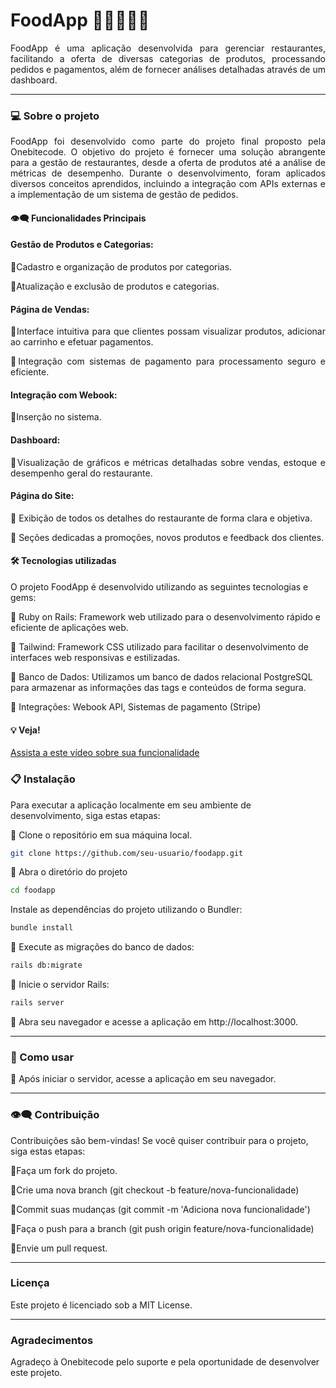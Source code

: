 # FoodApp 🍔🍟🍕🌭🍻

<div align="justify">
FoodApp é uma aplicação desenvolvida para gerenciar restaurantes, facilitando a oferta de diversas categorias de produtos, processando pedidos e pagamentos, além de fornecer análises detalhadas através de um dashboard.

---

</div>

### 💻  Sobre o projeto

<div align="justify">
FoodApp foi desenvolvido como parte do projeto final proposto pela Onebitecode. O objetivo do projeto é fornecer uma solução abrangente para a gestão de restaurantes, desde a oferta de produtos até a análise de métricas de desempenho. Durante o desenvolvimento, foram aplicados diversos conceitos aprendidos, incluindo a integração com APIs externas e a implementação de um sistema de gestão de pedidos.


#### 👁️‍🗨️ Funcionalidades Principais

#### Gestão de Produtos e Categorias:

🔹Cadastro e organização de produtos por categorias.

🔹Atualização e exclusão de produtos e categorias.

#### Página de Vendas:

🔹Interface intuitiva para que clientes possam visualizar produtos, adicionar ao carrinho e efetuar pagamentos.

🔹Integração com sistemas de pagamento para processamento seguro e eficiente.

#### Integração com Webook:

🔹Inserção no sistema.

#### Dashboard:

🔹Visualização de gráficos e métricas detalhadas sobre vendas, estoque e desempenho geral do restaurante.

#### Página do Site:

🔹 Exibição de todos os detalhes do restaurante de forma clara e objetiva.

🔹 Seções dedicadas a promoções, novos produtos e feedback dos clientes.
</div>

####  🛠 Tecnologias utilizadas
 O projeto FoodApp é desenvolvido utilizando as seguintes tecnologias e gems:
  
  🔹 Ruby on Rails: Framework web utilizado para o desenvolvimento rápido e eficiente de aplicações web.
  
  🔹 Tailwind: Framework CSS utilizado para facilitar o desenvolvimento de interfaces web responsivas e estilizadas.
  
  🔹 Banco de Dados: Utilizamos um banco de dados relacional PostgreSQL para armazenar as informações das tags e conteúdos de forma segura.
  
  🔹 Integrações: Webook API, Sistemas de pagamento (Stripe)
  
  


#### 💡 Veja!

[Assista a este vídeo sobre sua funcionalidade](https://github.com/AngeloSouza1/food-app/assets/104176076/3b60eb49-6b2c-4659-b585-27d54913c5b1)

 ### 📋 Instalação
 Para executar a aplicação localmente em seu ambiente de desenvolvimento, siga estas etapas:

 🔹 Clone o repositório em sua máquina local.

  ```bash
git clone https://github.com/seu-usuario/foodapp.git
```
 🔹 Abra o diretório do projeto

  ```bash
cd foodapp
```
 Instale as dependências do projeto utilizando o Bundler:

  ```bash
bundle install
```
 🔹 Execute as migrações do banco de dados:

  ```bash
rails db:migrate
```

 🔹 Inicie o servidor Rails:

  ```bash
rails server
```

 🔹 Abra seu navegador e acesse a aplicação em http://localhost:3000.


---
 ### 🚀 Como usar

🔹 Após iniciar o servidor, acesse a aplicação em seu navegador.

<p>

  ---
  
### 👁️‍🗨️ Contribuição

Contribuições são bem-vindas! Se você quiser contribuir para o projeto, siga estas etapas:

🔹Faça um fork do projeto.

🔹Crie uma nova branch (git checkout -b feature/nova-funcionalidade)

🔹Commit suas mudanças (git commit -m 'Adiciona nova funcionalidade')

🔹Faça o push para a branch (git push origin feature/nova-funcionalidade)

🔹Envie um pull request.

---

### Licença
Este projeto é licenciado sob a MIT License.

---
### Agradecimentos

Agradeço à Onebitecode pelo suporte e pela oportunidade de desenvolver este projeto. 



